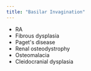 ```yaml
---
title: "Basilar Invagination"
---
```

- RA
- Fibrous dysplasia
- Paget's disease
- Renal osteodystrophy
- Osteomalacia
- Cleidocranial dysplasia

